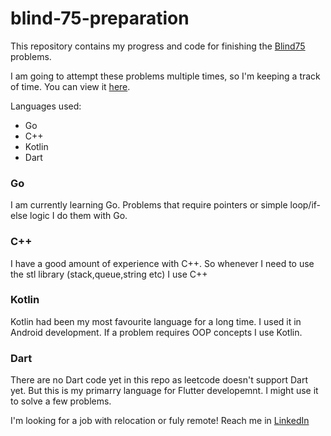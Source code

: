 # blind-75-preparation

This repository contains my progress and code for finishing the [Blind75](https://www.techinterviewhandbook.org/grind75) problems.

I am going to attempt these problems multiple times, so I'm keeping a track of time. You can view it [here](https://github.com/AliAkberAakash/blind-75-preparation/blob/main/progress.md).

Languages used:
- Go
- C++
- Kotlin
- Dart

### Go
I am currently learning Go. Problems that require pointers or simple loop/if-else logic I do them with Go.

### C++
I have a good amount of experience with C++.  So whenever I need to use the stl library (stack,queue,string etc) I use C++

### Kotlin
Kotlin had been my most favourite language for a long time. I used it in Android development. If a problem requires OOP concepts I use Kotlin.

### Dart
There are no Dart code yet in this repo as leetcode doesn't support Dart yet. But this is my primarry language for Flutter developemnt. 
I might use it to solve a few problems.

I'm looking for a job with relocation or fuly remote! Reach me in [LinkedIn](https://www.linkedin.com/in/ali-akber-247820139/)
